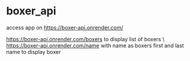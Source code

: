 # boxer_api

access app on https://boxer-api.onrender.com/

https://boxer-api.onrender.com/boxers to display list of boxers \ 
https://boxer-api.onrender.com/name with name as boxers first and last name to display boxer
